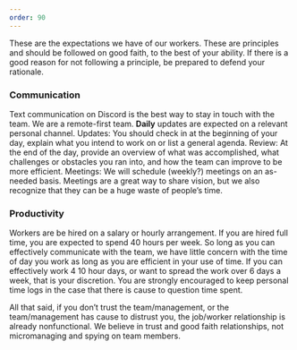```yaml
---
order: 90
---
```

These are the expectations we have of our workers. These are principles and should be followed on good faith, to the best of your ability. If there is a good reason for not following a principle, be prepared to defend your rationale.

### Communication
Text communication on Discord is the best way to stay in touch with the team. We are a remote-first team. **Daily** updates are expected on a relevant personal channel. 
Updates: You should check in at the beginning of your day, explain what you intend to work on or list a general agenda.
Review: At the end of the day, provide an overview of what was accomplished, what challenges or obstacles you ran into, and how the team can improve to be more efficient.
Meetings: We will schedule (weekly?) meetings on an as-needed basis. Meetings are a great way to share vision, but we also recognize that they can be a huge waste of people’s time. 
### Productivity
Workers are be hired on a salary or hourly arrangement. If you are hired full time, you are expected to spend 40 hours per week. So long as you can effectively communicate with the team, we have little concern with the time of day you work as long as you are efficient in your use of time. If you can effectively work 4 10 hour days, or want to spread the work over 6 days a week, that is your discretion. You are strongly encouraged to keep personal time logs in the case that there is cause to question time spent.

All that said, if you don’t trust the team/management, or the team/management has cause to distrust you, the job/worker relationship is already nonfunctional. We believe in trust and good faith relationships, not micromanaging and spying on team members.